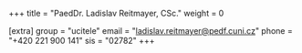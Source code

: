 +++
title = "PaedDr. Ladislav Reitmayer, CSc."
weight = 0

[extra]
group = "ucitele"
email = "ladislav.reitmayer@pedf.cuni.cz"
phone = "+420 221 900 141"
sis = "02782"
+++

